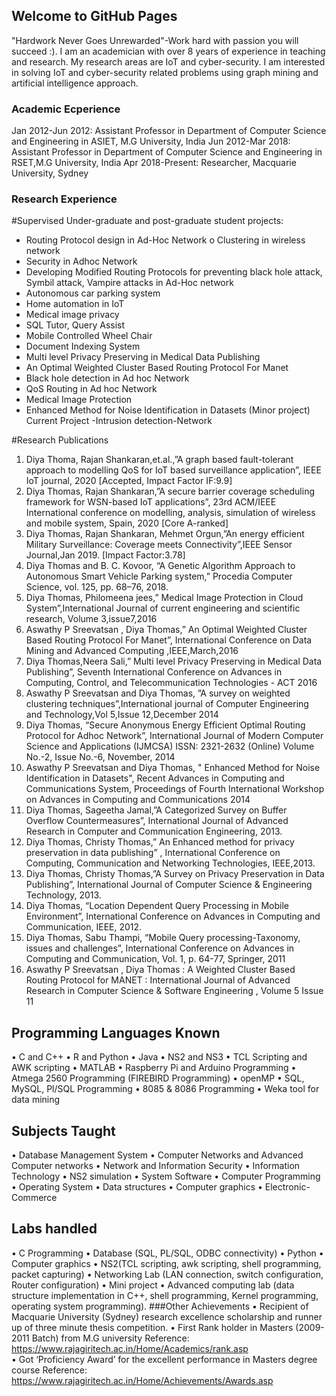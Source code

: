 ## Welcome to GitHub Pages

"Hardwork Never Goes Unrewarded"-Work hard with passion you will succeed :). I am an academician with over 8 years of experience in teaching and research. My research areas are IoT and cyber-security. I am interested in solving IoT and cyber-security related problems using graph mining and artificial intelligence approach. 

### Academic Ecperience

Jan 2012-Jun 2012: Assistant Professor in Department of Computer Science and Engineering in ASIET, M.G University, India
Jun 2012-Mar 2018: Assistant Professor in Department of Computer Science and Engineering in RSET,M.G University, India
Apr 2018-Present: Researcher, Macquarie University, Sydney


### Research Experience

#Supervised Under-graduate and post-graduate student projects:
-	Routing Protocol design in Ad-Hoc Network
      o	Clustering in wireless network
-	Security in Adhoc Network
- Developing Modified Routing Protocols for preventing black hole attack, Symbil attack, Vampire attacks in Ad-Hoc network
-	Autonomous car parking system
-	Home automation in IoT
-	Medical image privacy
- SQL Tutor, Query Assist
-	Mobile Controlled Wheel Chair
-	Document Indexing System
-	Multi level Privacy Preserving in Medical Data Publishing
-	An Optimal Weighted Cluster Based Routing Protocol For Manet
-	Black hole detection in Ad hoc Network
-	QoS Routing in Ad hoc Network
-	Medical Image Protection 
-	Enhanced Method for Noise Identification in Datasets (Minor project)
Current Project
-Intrusion detection-Network

#Research Publications

1.	Diya Thoma, Rajan Shankaran,et.al.,”A graph based fault-tolerant approach to modelling QoS for IoT based surveillance application”, IEEE IoT journal, 2020 [Accepted, Impact Factor IF:9.9]
2.	Diya Thomas, Rajan Shankaran,”A secure barrier coverage scheduling framework for WSN-based IoT applications”, 23rd ACM/IEEE International conference on modelling, analysis, simulation of wireless and mobile system, Spain, 2020 [Core A-ranked]
3.	Diya Thomas, Rajan Shankaran, Mehmet Orgun,”An energy efficient Military Surveillance: Coverage meets Connectivity”,IEEE Sensor Journal,Jan 2019. [Impact Factor:3.78]
4.	 Diya Thomas and B. C. Kovoor, “A Genetic Algorithm Approach to Autonomous Smart Vehicle Parking system,” Procedia Computer Science, vol. 125, pp. 68–76, 2018. 
5.	Diya Thomas, Philomeena jees,” Medical Image Protection in Cloud System”,International Journal of current engineering and scientific research, Volume 3,issue7,2016
6.	Aswathy P Sreevatsan , Diya Thomas,” An Optimal Weighted Cluster Based Routing Protocol For Manet”, International Conference on Data Mining and Advanced Computing
,IEEE,March,2016
7.	Diya Thomas,Neera Sali,” Multi level Privacy Preserving in Medical Data Publishing”, Seventh International Conference on Advances in Computing, Control, and Telecommunication Technologies - ACT 2016  
8.	Aswathy P Sreevatsan and Diya Thomas, ”A survey on weighted clustering techniques”,International journal of Computer Engineering and Technology,Vol 5,Issue 12,December 2014
9.	Diya Thomas, “Secure Anonymous Energy Efficient Optimal Routing Protocol for Adhoc Network”, International Journal of Modern Computer Science and Applications (IJMCSA) ISSN: 2321-2632 (Online) Volume No.-2, Issue No.-6, November, 2014
10.	Aswathy P Sreevatsan and Diya Thomas, " Enhanced Method for Noise Identification in Datasets", Recent Advances in Computing and Communications System, Proceedings of Fourth International Workshop on Advances in Computing and Communications 2014 
11.	Diya Thomas, Sageetha Jamal,”A Categorized Survey on Buffer Overflow Countermeasures”, International Journal of Advanced Research in Computer and Communication Engineering, 2013. 
12.	Diya Thomas, Christy Thomas,” An Enhanced method for privacy preservation in data publishing” , International Conference on Computing, Communication and Networking Technologies, IEEE,2013. 
13.	Diya Thomas, Christy Thomas,”A Survey on Privacy Preservation in Data Publishing”, International Journal of Computer Science & Engineering Technology, 2013.
14.	Diya Thomas, “Location Dependent Query Processing in Mobile Environment”, International Conference on Advances in Computing and Communication, IEEE, 2012. 
15.	Diya Thomas, Sabu Thampi, “Mobile Query processing-Taxonomy, issues and challenges”, International Conference on Advances in Computing and Communication, Vol. 1, p. 64-77, Springer, 2011
16.	Aswathy P Sreevatsan , Diya Thomas : A Weighted Cluster Based Routing Protocol for MANET : International Journal of Advanced Research in Computer Science & Software Engineering , Volume 5 Issue 11

## Programming Languages Known
•	C and C++
•	R and Python
•	Java
•	NS2 and NS3
•	TCL Scripting and AWK scripting
•	MATLAB
•	Raspberry Pi and Arduino Programming
•	Atmega 2560 Programming (FIREBIRD Programming)
•	openMP
•	SQL, MySQL, Pl/SQL Programming
•	8085 & 8086 Programming
•	Weka tool for data mining

## Subjects Taught
•	Database Management System
•	Computer Networks and Advanced Computer networks
•	Network and Information Security
•	Information Technology
•	NS2 simulation
•	System Software
•	Computer Programming
•	Operating System
•	Data structures
•	Computer graphics
•	Electronic-Commerce
## Labs handled
•	C Programming
•	Database (SQL, PL/SQL, ODBC connectivity)
•	Python
•	Computer graphics
•	NS2(TCL scripting, awk scripting, shell programming, packet capturing)
•	Networking Lab (LAN connection, switch configuration, Router configuration)
•	Mini project
•	Advanced computing lab (data structure implementation in C++, shell programming, Kernel programming, operating system programming).
###Other Achievements
•	Recipient of Macquarie University (Sydney) research excellence scholarship and runner up of three minute thesis competition.
•	First Rank holder  in Masters  (2009-2011 Batch) from M.G university
 Reference: https://www.rajagiritech.ac.in/Home/Academics/rank.asp               
•	Got ‘Proficiency Award’ for the excellent performance in Masters degree course
Reference: https://www.rajagiritech.ac.in/Home/Achievements/Awards.asp


